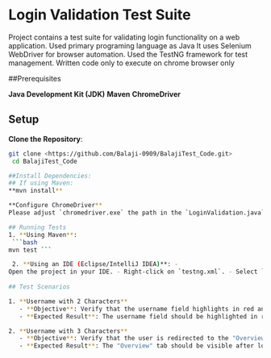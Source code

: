 # Login Validation Test Suite
Project contains a test suite for validating login functionality on a web application. 
Used primary programing language as Java
It uses Selenium WebDriver for browser automation.
Used the TestNG framework for test management.
Written code only to execute on chrome browser only

##Prerequisites

**Java Development Kit (JDK)**
**Maven**
**ChromeDriver**

## Setup
**Clone the Repository**: 
```bash 
git clone <https://github.com/Balaji-0909/BalajiTest_Code.git>
 cd BalajiTest_Code

##Install Dependencies:
## If using Maven:
**mvn install**

**Configure ChromeDriver**
Please adjust `chromedriver.exe` the path in the `LoginValidation.java` file.

## Running Tests 
1. **Using Maven**:
 ```bash 
mvn test ```

 2. **Using an IDE (Eclipse/IntelliJ IDEA)**: - 
Open the project in your IDE. - Right-click on `testng.xml`. - Select `Run As` > `TestNG Suite`.
 
## Test Scenarios

1. **Username with 2 Characters**
   - **Objective**: Verify that the username field highlights in red and an "Invalid Data" error message is displayed when the username contains 2 characters.
   - **Expected Result**: The username field should be highlighted in red, and the error message "Invalid Data" should be shown.

2. **Username with 3 Characters**
   - **Objective**: Verify that the user is redirected to the "Overview" tab when the username contains 3 characters.
   - **Expected Result**: The "Overview" tab should be visible after login.



